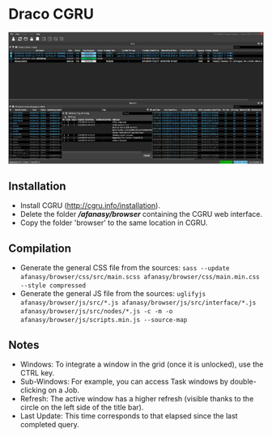 # Draco CGRU

![Screenshot](/screenshot.png)

## Installation
* Install CGRU (http://cgru.info/installation).
* Delete the folder ***/afanasy/browser*** containing the CGRU web interface.
* Copy the folder 'browser' to the same location in CGRU.

## Compilation
* Generate the general CSS file from the sources:
`sass --update afanasy/browser/css/src/main.scss afanasy/browser/css/main.min.css --style compressed`
* Generate the general JS file from the sources:
`uglifyjs afanasy/browser/js/src/*.js afanasy/browser/js/src/interface/*.js afanasy/browser/js/src/nodes/*.js -c -m -o afanasy/browser/js/scripts.min.js --source-map`

## Notes
* Windows: To integrate a window in the grid (once it is unlocked), use the CTRL key.
* Sub-Windows: For example, you can access Task windows by double-clicking on a Job.
* Refresh: The active window has a higher refresh (visible thanks to the circle on the left side of the title bar).
* Last Update: This time corresponds to that elapsed since the last completed query.
